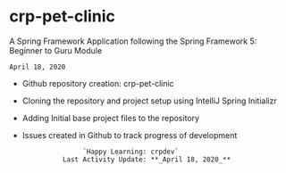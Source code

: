 # crp-pet-clinic
A Spring Framework Application following the Spring Framework 5: Beginner to Guru Module

`April 18, 2020`

- Github repository creation: crp-pet-clinic 
- Cloning the repository and project setup using IntelliJ Spring Initializr
- Adding Initial base project files to the repository
- Issues created in Github to track progress of development

                     `Happy Learning: crpdev`
                Last Activity Update: **_April 18, 2020_**
